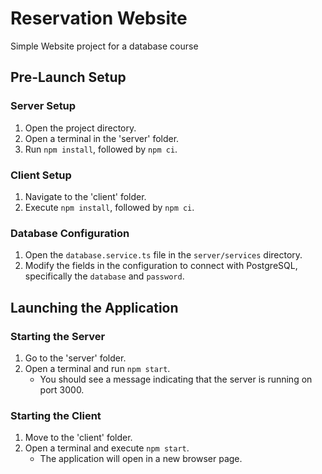# Reservation Website

Simple Website project for a database course

## Pre-Launch Setup

### Server Setup
1. Open the project directory.
2. Open a terminal in the 'server' folder.
3. Run `npm install`, followed by `npm ci`.

### Client Setup
1. Navigate to the 'client' folder.
2. Execute `npm install`, followed by `npm ci`.

### Database Configuration
1. Open the `database.service.ts` file in the `server/services` directory.
2. Modify the fields in the configuration to connect with PostgreSQL, specifically the `database` and `password`.

## Launching the Application

### Starting the Server
1. Go to the 'server' folder.
2. Open a terminal and run `npm start`.
    - You should see a message indicating that the server is running on port 3000.

### Starting the Client
1. Move to the 'client' folder.
2. Open a terminal and execute `npm start`.
    - The application will open in a new browser page.

